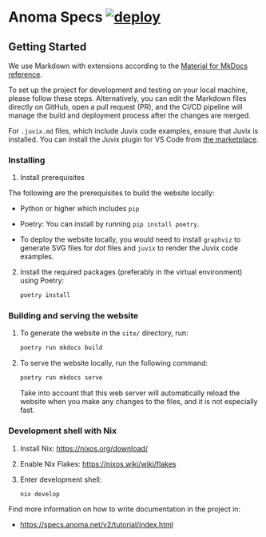# Anoma Specs [![deploy](https://github.com/anoma/nspec/actions/workflows/deploy.yml/badge.svg)](https://github.com/anoma/nspec/actions/workflows/deploy.yml)
<!-- --8<-- [start:all]-- -->

## Getting Started

We use Markdown with extensions according to the [Material for MkDocs reference](https://squidfunk.github.io/mkdocs-material/reference/).

To set up the project for development and testing on your local machine, please follow these steps.
Alternatively, you can edit the Markdown files directly on GitHub, open a pull request (PR), and
the CI/CD pipeline will manage the build and deployment process after the changes are merged.

For `.juvix.md` files, which include Juvix code examples, ensure that Juvix is
installed. You can install the Juvix plugin for VS Code
from [the
marketplace](https://marketplace.visualstudio.com/items?itemName=heliax.juvix-mode).

### Installing

1. Install prerequisites

  The following are the prerequisites to build the website locally:

  - Python or higher which includes `pip`

  - Poetry: You can install by running `pip install poetry`.

  - To deploy the website locally, you would need to install `graphviz` to
    generate SVG files for *dot* files and `juvix` to render the Juvix code
    examples.

2. Install the required packages (preferably in the virtual environment) using Poetry:

    ```bash
    poetry install
    ```

### Building and serving the website

1. To generate the website in the `site/` directory, run:

    ```bash
    poetry run mkdocs build
    ```

2. To serve the website locally, run the following command:

    ```bash
    poetry run mkdocs serve
    ```

    Take into account that this web server will automatically reload the website
    when you make any changes to the files, and it is not especially fast.


### Development shell with Nix

1. Install Nix: https://nixos.org/download/

2. Enable Nix Flakes: https://nixos.wiki/wiki/flakes

3. Enter development shell:

    ```bash
    nix develop
    ```

<!-- --8<-- [end:all]-- -->

Find more information on how to write documentation in the project in:

- https://specs.anoma.net/v2/tutorial/index.html

